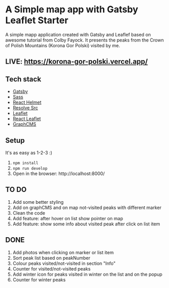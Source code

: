 
# A Simple map app with Gatsby Leaflet Starter

A simple mapp application created with Gatsby and Leaflef based on awesome tutorial from Colby Fayock. It presents the peaks from the Crown of Polish Mountains (Korona Gor Polski) visited by me.

## LIVE: https://korona-gor-polski.vercel.app/

## Tech stack
* [Gatsby](https://www.gatsbyjs.org/)
* [Sass](https://sass-lang.com)
* [React Helmet](https://github.com/nfl/react-helmet)
* [Resolve Src](https://github.com/alampros/gatsby-plugin-resolve-src)
* [Leaflet](https://leafletjs.com/)
* [React Leaflet](https://react-leaflet.js.org)
* [GraphCMS](https://graphcms.com/)

## Setup
It's as easy as 1-2-3 :) 
1. `npm install`
2. `npm run develop`
3. Open in the browser: http://localhost:8000/

## TO DO
1. Add some better styling
2. Add on graphCMS and on map not-visited peaks with different marker
3. Clean the code
4. Add feature: after hover on list show pointer on map
5. Add feature: show some info about visited peak after click on list item

## DONE
1. Add photos when clicking on marker or list item
2. Sort peak list based on peakNumber
3. Colour peaks visited/not-visited in section "Info"
4. Counter for visited/not-visited peaks
5. Add winter icon for peaks visited in winter on the list and on the popup 
6. Counter for winter peaks 
